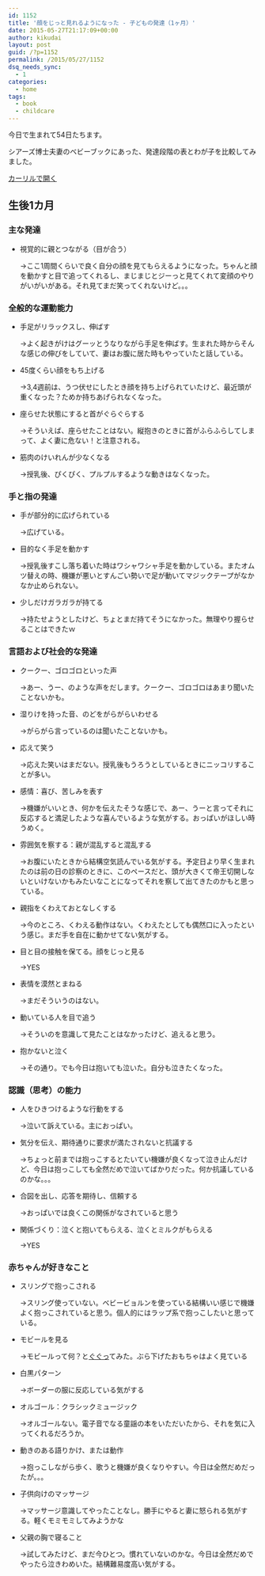 ```yaml
---
id: 1152
title: '顔をじっと見れるようになった - 子どもの発達（1ヶ月）'
date: 2015-05-27T21:17:09+00:00
author: kikudai
layout: post
guid: /?p=1152
permalink: /2015/05/27/1152
dsq_needs_sync:
  - 1
categories:
  - home
tags:
  - book
  - childcare
---
```

今日で生まれて54日たちます。

シアーズ博士夫妻のベビーブックにあった、発達段階の表とわが子を比較してみました。

<a class="calil-widget" href="http://calil.jp/book/4072622893" data-widget-isbn="4072622893" data-widget-appkey="58f03cb403271b112a914da4ea971431" data-widget-width="100%" data-widget-associateid="kikudai-22" data-widget-image="true" data-widget-title="新編 シアーズ博士夫妻のベビーブック" data-widget-author="ウイリアム・シアーズ">カーリルで開く</a>

## 生後1カ月

### 主な発達

  * 視覚的に親とつながる（目が合う）
  
    →ここ1周間くらいで良く自分の顔を見てもらえるようになった。ちゃんと顔を動かすと目で追ってくれるし、まじまじとジーっと見てくれて変顔のやりがいがいがある。それ見てまだ笑ってくれないけど。。。

<!--more-->

### 全般的な運動能力

  * 手足がリラックスし、伸ばす
  
    →よく起きがけはグーッとうなりながら手足を伸ばす。生まれた時からそんな感じの伸びをしていて、妻はお腹に居た時もやっていたと話している。
  * 45度くらい顔をもち上げる
  
    →3,4週前は、うつ伏せにしたとき顔を持ち上げられていたけど、最近頭が重くなった？ためか持ちあげられなくなった。
  * 座らせた状態にすると首がぐらぐらする
  
    →そういえば、座らせたことはない。縦抱きのときに首がふらふらしてしまって、よく妻に危ない！と注意される。
  * 筋肉のけいれんが少なくなる
  
    →授乳後、ぴくぴく、プルプルするような動きはなくなった。

### 手と指の発達

  * 手が部分的に広げられている
  
    →広げている。
  * 目的なく手足を動かす
  
    →授乳後すこし落ち着いた時はワシャワシャ手足を動かしている。またオムツ替えの時、機嫌が悪いとすんごい勢いで足が動いてマジックテープがなかなか止められない。
  * 少しだけガラガラが持てる
  
    →持たせようとしたけど、ちょとまだ持てそうになかった。無理やり握らせることはできたｗ

### 言語および社会的な発達

  * クークー、ゴロゴロといった声
  
    →あー、うー、のような声をだします。クークー、ゴロゴロはあまり聞いたことないかも。
  * 湿りけを持った音、のどをがらがらいわせる
  
    →がらがら言っているのは聞いたことないかも。
  * 応えて笑う
  
    →応えた笑いはまだない。授乳後もうろうとしているときにニッコリすることが多い。
  * 感情：喜び、苦しみを表す
  
    →機嫌がいいとき、何かを伝えたそうな感じで、あー、うーと言ってそれに反応すると満足したような喜んでいるような気がする。おっぱいがほしい時うめく。
  * 雰囲気を察する：親が混乱すると混乱する
  
    →お腹にいたときから結構空気読んでいる気がする。予定日より早く生まれたのは前の日の診察のときに、このペースだと、頭が大きくて帝王切開しないといけないかもみたいなことになってそれを察して出てきたのかもと思っている。
  * 親指をくわえておとなしくする
  
    →今のところ、くわえる動作はない。くわえたとしても偶然口に入ったという感じ。まだ手を自在に動かせてない気がする。
  * 目と目の接触を保てる。顔をじっと見る
  
    →YES
  * 表情を漠然とまねる
  
    →まだそういうのはない。
  * 動いている人を目で追う
  
    →そういのを意識して見たことはなかったけど、追えると思う。
  * 抱かないと泣く
  
    →その通り。でも今日は抱いても泣いた。自分も泣きたくなった。

### 認識（思考）の能力

  * 人をひきつけるような行動をする
  
    →泣いて訴えている。主におっぱい。
  * 気分を伝え、期待通りに要求が満たされないと抗議する
  
    →ちょっと前までは抱っこするとたいてい機嫌が良くなって泣き止んだけど、今日は抱っこしても全然だめで泣いてばかりだった。何か抗議しているのかな。。。
  * 合図を出し、応答を期待し、信頼する
  
    →おっぱいでは良くこの関係がなされていると思う
  * 関係づくり：泣くと抱いてもらえる、泣くとミルクがもらえる
  
    →YES

### 赤ちゃんが好きなこと

  * スリングで抱っこされる
  
    →スリング使っていない。ベビービョルンを使っている結構いい感じで機嫌よく抱っこされていると思う。個人的にはラップ系で抱っこしたいと思っている。
  * モビールを見る
  
    →モビールって何？と<a href="https://www.google.co.jp/search?q=%E3%83%A2%E3%83%93%E3%83%BC%E3%83%AB&es_sm=93&tbm=isch&tbo=u&source=univ&sa=X&ei=0rRlVfPQBpPU8gXKrIPoAg&ved=0CCoQsAQ&biw=1298&bih=707" target="_blank">ぐぐっ</a>てみた。ぶら下げたおもちゃはよく見ている
  * 白黒パターン
  
    →ボーダーの服に反応している気がする
  * オルゴール：クラシックミュージック
  
    →オルゴールない。電子音でなる童謡の本をいただいたから、それを気に入ってくれるだろうか。
  * 動きのある語りかけ、または動作
  
    →抱っこしながら歩く、歌うと機嫌が良くなりやすい。今日は全然だめだったが。。。
  * 子供向けのマッサージ
  
    →マッサージ意識してやったことなし。勝手にやると妻に怒られる気がする。軽くモミモミしてみようかな
  * 父親の胸で寝ること
  
    →試してみたけど、まだ今ひとつ。慣れていないのかな。今日は全然だめでやったら泣きわめいた。結構難易度高い気がする。